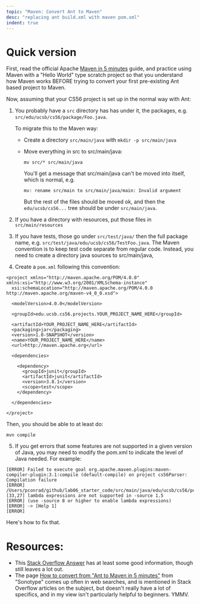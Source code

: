 ```yaml
---
topic: "Maven: Convert Ant to Maven"
desc: "replacing ant build.xml with maven pom.xml"
indent: true
---
```


# Quick version

First, read the official Apache [Maven in 5 minutes](https://maven.apache.org/guides/getting-started/maven-in-five-minutes.html) guide, and practice using Maven with a "Hello World" type scratch project so that you understand how Maven works BEFORE trying to convert your first pre-existing Ant based project to Maven. 

Now, assuming that your CS56 project is set up in the normal way with Ant:

1. You probably have a `src` directory has has under it, the packages, e.g. `src/edu/ucsb/cs56/package/Foo.java`.   

   To migrate this to the Maven way:
   
   * Create a directory `src/main/java` with `mkdir -p src/main/java`
   * Move everything in src to src/main/java:
      ```
      mv src/* src/main/java
      ```
      
      You'll get a message that src/main/java can't be moved into itself, which is normal, e.g.
      
      ```
      mv: rename src/main to src/main/java/main: Invalid argument
      ```
      
      But the rest of the files should be moved ok, and then the `edu/ucsb/cs56...` tree should be under `src/main/java`.

2.  If you have a directory with resources, put those files in `src/main/resources`

3.  If you have tests, those go under `src/test/java/` then the full package name, e.g. `src/test/java/edu/ucsb/cs56/TestFoo.java`.    The Maven convention is to keep test code separate from regular code.
   Instead, you need to create a directory java sources to src/main/java,

4. Create a `pom.xml` following this convention:

```
<project xmlns="http://maven.apache.org/POM/4.0.0" xmlns:xsi="http://www.w3.org/2001/XMLSchema-instance"
  xsi:schemaLocation="http://maven.apache.org/POM/4.0.0 http://maven.apache.org/maven-v4_0_0.xsd">
  
  <modelVersion>4.0.0</modelVersion>
  
  <groupId>edu.ucsb.cs56.projects.YOUR_PROJECT_NAME_HERE</groupId>
  
  <artifactId>YOUR_PROJECT_NAME_HERE</artifactId>
  <packaging>jar</packaging>
  <version>1.0-SNAPSHOT</version>
  <name>YOUR_PROJECT_NAME_HERE</name>
  <url>http://maven.apache.org</url>
  
  <dependencies>
    
    <dependency>
      <groupId>junit</groupId>
      <artifactId>junit</artifactId>
      <version>3.8.1</version>
      <scope>test</scope>
    </dependency>
    
  </dependencies>
  
</project>
```

Then, you should be able to at least do:

```
mvn compile
```

5.   If you get errors that some features are not supported in a given version of Java, 
   you may need to modify the pom.xml to indicate the level of Java needed.  For example:

   ```
   [ERROR] Failed to execute goal org.apache.maven.plugins:maven-compiler-plugin:3.1:compile (default-compile) on project cs56Parser: Compilation failure
   [ERROR] /Users/pconrad/github/lab06_starter_code/src/main/java/edu/ucsb/cs56/pconrad/parsing/tokenizer/Tokenizer.java:      [33,27] lambda expressions are not supported in -source 1.5 
   [ERROR] (use -source 8 or higher to enable lambda expressions)
   [ERROR] -> [Help 1]
   [ERROR] 
   ```
   Here's how to fix that.

# Resources:

* This [Stack Overflow Answer](https://stackoverflow.com/questions/4029501/how-to-convert-ant-project-to-maven-project) has at least some good information, though still leaves a lot out.
* The page [How to convert from "Ant to Maven in 5 minutes"](http://blog.sonatype.com/2009/04/how-to-convert-from-ant-to-maven-in-5-minutes/) from "Sonotype" comes up often in web searches, and is mentioned in Stack Overflow articles on the subject, but doesn't really have a lot of specifics, and in my view isn't particularly helpful to beginners.  YMMV.
